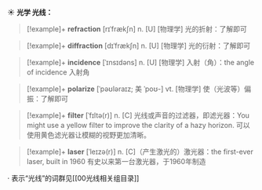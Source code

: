 ☀ <span class="category">**光学 光线：**</span>
>[!example]+ <span class="vocabulary">**refraction**</span> [rɪˈfrækʃn]
> <span class="definition">n. [U] [物理学] 光的折射：</span>了解即可

>[!example]+ <span class="vocabulary">**diffraction**</span> [dɪˈfrækʃn]
> <span class="definition">n. [U] [物理学] 光的衍射：</span>了解即可
                      
>[!example]+ <span class="vocabulary">**incidence**</span> [ˈɪnsɪdəns]
> <span class="definition">n. [U] [物理学] 入射（角）：</span>the angle of incidence 入射角
           
>[!example]+ <span class="vocabulary">**polarize**</span> [ˈpəʊləraɪz; 美 ˈpoʊ-]
> <span class="definition">vt. [物理学] 使（光波等）偏振：</span>了解即可

>[!example]+ <span class="vocabulary">**filter**</span> [ˈfɪltə(r)]
> <span class="definition">n. [C] 光线或声音的过滤器，即滤光器：</span>You might use a yellow filter to improve the clarity of a hazy horizon. 可以使用黄色滤光器让模糊的视野更加清晰。
           
>[!example]+ <span class="vocabulary">**laser**</span> [ˈleɪzə(r)]
> <span class="definition">n. [C]（产生激光的）激光器：</span>the first-ever laser, built in 1960 有史以来第一台激光器，于1960年制造

· 表示“光线”的词群见[[00光线相关组目录]]

